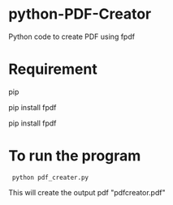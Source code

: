 # python-PDF-Creator

Python code to create PDF using fpdf

# Requirement

pip

pip install fpdf

pip install fpdf

# To run the program

``` python pdf_creater.py```

This will create the output pdf "pdfcreator.pdf"
